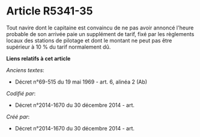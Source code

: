 # Article R5341-35

Tout navire dont le capitaine est convaincu de ne pas avoir annoncé l'heure probable de son arrivée paie un supplément de
tarif, fixé par les règlements locaux des stations de pilotage et dont le montant ne peut pas être supérieur à 10 % du tarif
normalement dû.

**Liens relatifs à cet article**

_Anciens textes_:

  - Décret n°69-515 du 19 mai 1969 - art. 6, alinéa 2 (Ab)

_Codifié par_:

  - Décret n°2014-1670 du 30 décembre 2014 - art.

_Créé par_:

  - Décret n°2014-1670 du 30 décembre 2014 - art.
